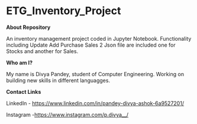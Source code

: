 # ETG_Inventory_Project

**About Repository**

An inventory management project coded in Jupyter Notebook.
Functionality including 
Update
Add
Purchase
Sales
2 Json file are included one for Stocks and another for Sales.

**Who am I?**

My name is Divya Pandey, student of Computer Engineering. 
Working on building new skills in different languagges.

**Contact Links**

LinkedIn - https://www.linkedin.com/in/pandey-divya-ashok-6a9527201/

Instagram -https://www.instagram.com/p.divya__/
 


